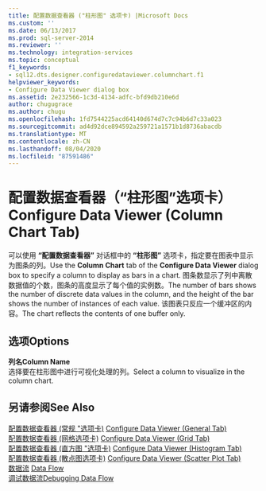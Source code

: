 ```yaml
---
title: 配置数据查看器 ("柱形图" 选项卡) |Microsoft Docs
ms.custom: ''
ms.date: 06/13/2017
ms.prod: sql-server-2014
ms.reviewer: ''
ms.technology: integration-services
ms.topic: conceptual
f1_keywords:
- sql12.dts.designer.configuredataviewer.columnchart.f1
helpviewer_keywords:
- Configure Data Viewer dialog box
ms.assetid: 2e232566-1c3d-4134-adfc-bfd9db210e6d
author: chugugrace
ms.author: chugu
ms.openlocfilehash: 1fd7544225acd64140d674d7c7c94b6d7c33a023
ms.sourcegitcommit: ad4d92dce894592a259721a1571b1d8736abacdb
ms.translationtype: MT
ms.contentlocale: zh-CN
ms.lasthandoff: 08/04/2020
ms.locfileid: "87591486"
---
```

# <a name="configure-data-viewer-column-chart-tab"></a><span data-ttu-id="acdea-102">配置数据查看器（“柱形图”选项卡）</span><span class="sxs-lookup"><span data-stu-id="acdea-102">Configure Data Viewer (Column Chart Tab)</span></span>
  <span data-ttu-id="acdea-103">可以使用 **“配置数据查看器”** 对话框中的 **“柱形图”** 选项卡，指定要在图表中显示为图条的列。</span><span class="sxs-lookup"><span data-stu-id="acdea-103">Use the **Column Chart** tab of the **Configure Data Viewer** dialog box to specify a column to display as bars in a chart.</span></span> <span data-ttu-id="acdea-104">图条数显示了列中离散数据值的个数，图条的高度显示了每个值的实例数。</span><span class="sxs-lookup"><span data-stu-id="acdea-104">The number of bars shows the number of discrete data values in the column, and the height of the bar shows the number of instances of each value.</span></span> <span data-ttu-id="acdea-105">该图表只反应一个缓冲区的内容。</span><span class="sxs-lookup"><span data-stu-id="acdea-105">The chart reflects the contents of one buffer only.</span></span>  
  
## <a name="options"></a><span data-ttu-id="acdea-106">选项</span><span class="sxs-lookup"><span data-stu-id="acdea-106">Options</span></span>  
 <span data-ttu-id="acdea-107">**列名**</span><span class="sxs-lookup"><span data-stu-id="acdea-107">**Column Name**</span></span>  
 <span data-ttu-id="acdea-108">选择要在柱形图中进行可视化处理的列。</span><span class="sxs-lookup"><span data-stu-id="acdea-108">Select a column to visualize in the column chart.</span></span>  
  
## <a name="see-also"></a><span data-ttu-id="acdea-109">另请参阅</span><span class="sxs-lookup"><span data-stu-id="acdea-109">See Also</span></span>  
 <span data-ttu-id="acdea-110">[配置数据查看器 &#40;常规 "选项卡&#41;](../../2014/integration-services/configure-data-viewer-general-tab.md) </span><span class="sxs-lookup"><span data-stu-id="acdea-110">[Configure Data Viewer &#40;General Tab&#41;](../../2014/integration-services/configure-data-viewer-general-tab.md) </span></span>  
 <span data-ttu-id="acdea-111">[配置数据查看器 &#40;网格选项卡&#41;](../../2014/integration-services/configure-data-viewer-grid-tab.md) </span><span class="sxs-lookup"><span data-stu-id="acdea-111">[Configure Data Viewer &#40;Grid Tab&#41;](../../2014/integration-services/configure-data-viewer-grid-tab.md) </span></span>  
 <span data-ttu-id="acdea-112">[配置数据查看器 &#40;直方图 "选项卡&#41;](../../2014/integration-services/configure-data-viewer-histogram-tab.md) </span><span class="sxs-lookup"><span data-stu-id="acdea-112">[Configure Data Viewer &#40;Histogram Tab&#41;](../../2014/integration-services/configure-data-viewer-histogram-tab.md) </span></span>  
 <span data-ttu-id="acdea-113">[配置数据查看器 &#40;散点图选项卡&#41;](../../2014/integration-services/configure-data-viewer-scatter-plot-tab.md) </span><span class="sxs-lookup"><span data-stu-id="acdea-113">[Configure Data Viewer &#40;Scatter Plot Tab&#41;](../../2014/integration-services/configure-data-viewer-scatter-plot-tab.md) </span></span>  
 <span data-ttu-id="acdea-114">[数据流](data-flow/data-flow.md) </span><span class="sxs-lookup"><span data-stu-id="acdea-114">[Data Flow](data-flow/data-flow.md) </span></span>  
 [<span data-ttu-id="acdea-115">调试数据流</span><span class="sxs-lookup"><span data-stu-id="acdea-115">Debugging Data Flow</span></span>](troubleshooting/debugging-data-flow.md)  
  
  
